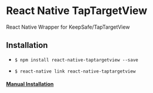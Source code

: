 # React Native TapTargetView
React Native Wrapper for KeepSafe/TapTargetView

## Installation

- `$ npm install react-native-taptargetview --save`

- `$ react-native link react-native-taptargetview`

#### [Manual Installation](./Installation.md)
